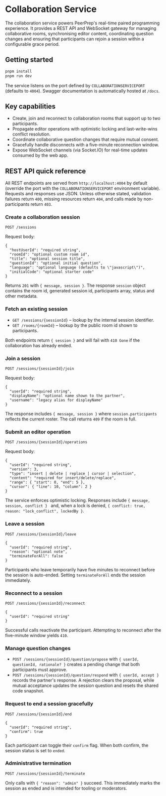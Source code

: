 # Collaboration Service

The collaboration service powers PeerPrep's real-time paired programming experience. It
provides a REST API and WebSocket gateway for managing collaborative rooms, synchronising
editor content, coordinating question changes and ensuring that participants can rejoin a
session within a configurable grace period.

## Getting started

```bash
pnpm install
pnpm run dev
```

The service listens on the port defined by `COLLABORATIONSERVICEPORT` (defaults to `4004`).
Swagger documentation is automatically hosted at `/docs`.

## Key capabilities

- Create, join and reconnect to collaboration rooms that support up to two participants.
- Propagate editor operations with optimistic locking and last-write-wins conflict
  resolution.
- Coordinate collaborative question changes that require mutual consent.
- Gracefully handle disconnects with a five-minute reconnection window.
- Expose WebSocket channels (via Socket.IO) for real-time updates consumed by the web app.

## REST API quick reference

All REST endpoints are served from `http://localhost:4004` by default (override the port
with the `COLLABORATIONSERVICEPORT` environment variable). Requests and responses use
JSON. Unless otherwise stated, validation failures return `400`, missing resources return
`404`, and calls made by non-participants return `403`.

### Create a collaboration session

`POST /sessions`

Request body:

```jsonc
{
  "hostUserId": "required string",
  "roomId": "optional custom room id",
  "title": "optional session title",
  "questionId": "optional initial question",
  "language": "optional language (defaults to \"javascript\")",
  "initialCode": "optional starter code"
}
```

Returns `201` with `{ message, session }`. The response `session` object contains the room
id, generated session id, participants array, status and other metadata.

### Fetch an existing session

- `GET /sessions/{sessionId}` – lookup by the internal session identifier.
- `GET /rooms/{roomId}` – lookup by the public room id shown to participants.

Both endpoints return `{ session }` and will fail with `410 Gone` if the collaboration has
already ended.

### Join a session

`POST /sessions/{sessionId}/join`

Request body:

```jsonc
{
  "userId": "required string",
  "displayName": "optional name shown to the partner",
  "username": "legacy alias for displayName"
}
```

The response includes `{ message, session }` where `session.participants` reflects the
current roster. The call returns `409` if the room is full.

### Submit an editor operation

`POST /sessions/{sessionId}/operations`

Request body:

```jsonc
{
  "userId": "required string",
  "version": 3,
  "type": "insert | delete | replace | cursor | selection",
  "content": "required for insert/delete/replace",
  "range": { "start": 0, "end": 5 },
  "cursor": { "line": 10, "column": 2 }
}
```

The service enforces optimistic locking. Responses include `{ message, session, conflict }
` and, when a lock is denied, `{ conflict: true, reason: "lock_conflict", lockedBy }`.

### Leave a session

`POST /sessions/{sessionId}/leave`

```jsonc
{
  "userId": "required string",
  "reason": "optional note",
  "terminateForAll": false
}
```

Participants who leave temporarily have five minutes to reconnect before the session is
auto-ended. Setting `terminateForAll` ends the session immediately.

### Reconnect to a session

`POST /sessions/{sessionId}/reconnect`

```jsonc
{
  "userId": "required string"
}
```

Successful calls reactivate the participant. Attempting to reconnect after the five-minute
window yields `410`.

### Manage question changes

- `POST /sessions/{sessionId}/question/propose` with `{ userId, questionId, rationale? }`
  creates a pending change that both participants must approve.
- `POST /sessions/{sessionId}/question/respond` with `{ userId, accept }` records the
  partner's response. A rejection clears the proposal, while mutual acceptance updates the
  session question and resets the shared code snapshot.

### Request to end a session gracefully

`POST /sessions/{sessionId}/end`

```jsonc
{
  "userId": "required string",
  "confirm": true
}
```

Each participant can toggle their `confirm` flag. When both confirm, the session status is
set to `ended`.

### Administrative termination

`POST /sessions/{sessionId}/terminate`

Only calls with `{ "reason": "admin" }` succeed. This immediately marks the session as
ended and is intended for tooling or moderators.

